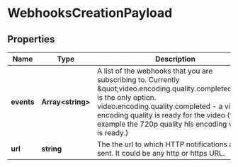 
# WebhooksCreationPayload

## Properties

Name | Type | Description | Notes
------------ | ------------- | ------------- | -------------
**events** | **Array&lt;string&gt;** | A list of the webhooks that you are subscribing to. Currently \&quot;video.encoding.quality.completed\&quot; is the only option. video.encoding.quality.completed - a video encoding quality is ready for the video (for example the 720p quality hls encoding video is ready.) | 
**url** | **string** | The the url to which HTTP notifications are sent. It could be any http or https URL. | 


